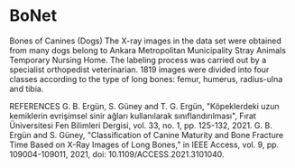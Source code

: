 # BoNet
Bones of Canines (Dogs)
The X-ray images in the data set were obtained from many dogs belong to Ankara Metropolitan Municipality Stray Animals Temporary Nursing Home. 
The labeling process was carried out by a specialist orthopedist veterinarian.
1819 images were divided into four classes according to the type of long bones: femur, humerus, radius-ulna and tibia.

REFERENCES
G. B. Ergün, S. Güney and T. G. Ergün, "Köpeklerdeki uzun kemiklerin evrişimsel sinir ağları kullanılarak sınıflandırılması", Fırat Üniversitesi Fen Bilimleri Dergisi, vol. 33, no. 1, pp. 125-132, 2021.
G. B. Ergün and S. Güney, "Classification of Canine Maturity and Bone Fracture Time Based on X-Ray Images of Long Bones," in IEEE Access, vol. 9, pp. 109004-109011, 2021, doi: 10.1109/ACCESS.2021.3101040.
